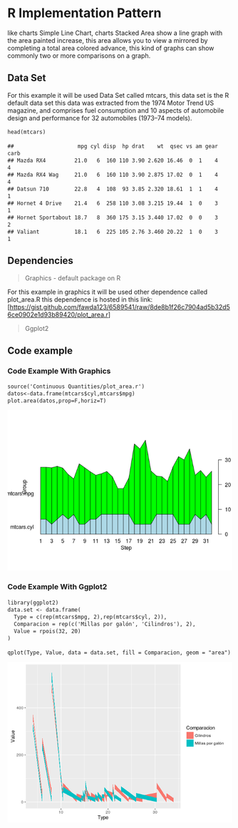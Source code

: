 R Implementation Pattern
========================

like charts Simple Line Chart, charts Stacked Area show a line graph 
with the area painted increase, this area allows you to view a 
mirrored by completing a total area colored advance, this kind of 
graphs can show commonly two or more comparisons on a graph.

Data Set
--------

For this example it will be used Data Set called mtcars, this data set
is the R default data set this data was extracted from the 1974 Motor
Trend US magazine, and comprises fuel consumption and 10 aspects of
automobile design and performance for 32 automobiles (1973–74 models).

    head(mtcars)

    ##                    mpg cyl disp  hp drat    wt  qsec vs am gear carb
    ## Mazda RX4         21.0   6  160 110 3.90 2.620 16.46  0  1    4    4
    ## Mazda RX4 Wag     21.0   6  160 110 3.90 2.875 17.02  0  1    4    4
    ## Datsun 710        22.8   4  108  93 3.85 2.320 18.61  1  1    4    1
    ## Hornet 4 Drive    21.4   6  258 110 3.08 3.215 19.44  1  0    3    1
    ## Hornet Sportabout 18.7   8  360 175 3.15 3.440 17.02  0  0    3    2
    ## Valiant           18.1   6  225 105 2.76 3.460 20.22  1  0    3    1

Dependencies
------------

> Graphics - default package on R

For this example in graphics it will be used other dependence called
plot\_area.R this dependence is hosted in this link:
\[<https://gist.github.com/fawda123/6589541/raw/8de8b1f26c7904ad5b32d56ce0902e1d93b89420/plot_area.r>\]

> Ggplot2

Code example
------------

### Code Example With Graphics

    source('Continuous Quantities/plot_area.r')
    datos<-data.frame(mtcars$cyl,mtcars$mpg)
    plot.area(datos,prop=F,horiz=T)

![](A23-Stacked_Area_Chart_files/figure-markdown_strict/unnamed-chunk-2-1.png)

### Code Example With Ggplot2

    library(ggplot2)
    data.set <- data.frame(
      Type = c(rep(mtcars$mpg, 2),rep(mtcars$cyl, 2)),
      Comparacion = rep(c('Millas por galón', 'Cilindros'), 2),
      Value = rpois(32, 20)
    )

    qplot(Type, Value, data = data.set, fill = Comparacion, geom = "area")

![](A23-Stacked_Area_Chart_files/figure-markdown_strict/unnamed-chunk-3-1.png)
